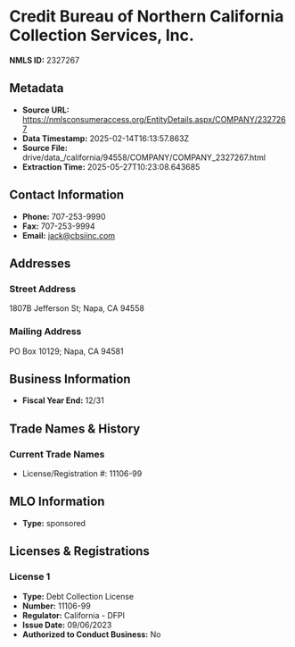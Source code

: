 # Credit Bureau of Northern California Collection Services, Inc.

**NMLS ID:** 2327267

## Metadata
- **Source URL:** https://nmlsconsumeraccess.org/EntityDetails.aspx/COMPANY/2327267
- **Data Timestamp:** 2025-02-14T16:13:57.863Z
- **Source File:** drive/data_/california/94558/COMPANY/COMPANY_2327267.html
- **Extraction Time:** 2025-05-27T10:23:08.643685

## Contact Information
- **Phone:** 707-253-9990
- **Fax:** 707-253-9994
- **Email:** jack@cbsiinc.com

## Addresses
### Street Address
1807B Jefferson St; Napa, CA 94558

### Mailing Address
PO Box 10129; Napa, CA 94581

## Business Information
- **Fiscal Year End:** 12/31

## Trade Names & History
### Current Trade Names
- License/Registration #: 11106-99

## MLO Information
- **Type:** sponsored

## Licenses & Registrations

### License 1
- **Type:** Debt Collection License
- **Number:** 11106-99
- **Regulator:** California - DFPI
- **Issue Date:** 09/06/2023
- **Authorized to Conduct Business:** No
